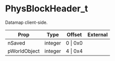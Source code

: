 # PhysBlockHeader_t
Datamap client-side.

|Prop|Type|Offset|External|
|---|:-:|:-:|--:|
|nSaved|integer|0 \| 0x0||
|pWorldObject|integer|4 \| 0x4||
